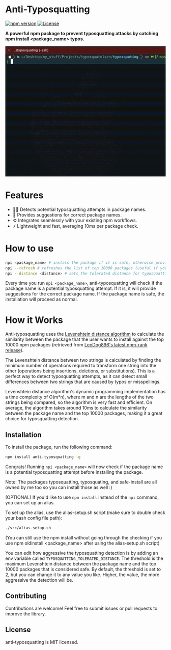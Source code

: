# Anti-Typosquatting

[![npm version](https://img.shields.io/npm/v/anti-typosquatting.svg)](https://www.npmjs.com/package/anti-typosquatting)
[![License](https://img.shields.io/badge/license-MIT-blue.svg)](https://github.com/your-username/anti-typosquatting/blob/main/LICENSE)

**A powerful npm package to prevent typosquatting attacks by catching npm install <package_name> typos.**

![Example](src/examples/typo.gif)

# Features

- 🕵️‍♀️ Detects potential typosquatting attempts in package names.
- 🧪 Provides suggestions for correct package names.
- ⚙️ Integrates seamlessly with your existing npm workflows.
- ⚡️ Lightweight and fast, averaging 10ms per package check.

# How to use
```bash
npi <package_name> # instals the package if it is safe, otherwise provides suggestions for the correct package name
npi --refresh # refreshes the list of top 10000 packages (useful if you want to force-update the list)
npi --distance <distance> # sets the tolerated distance for typosquatting detection (default is 2) # alternatively, you can set your env variable TYPOSQUATTING_TOLERATED_DISTANCE to the desired value
```

Every time you run `npi <package_name>`, anti-typosquatting will check if the package name is a potential typosquatting attempt. If it is, it will provide suggestions for the correct package name. If the package name is safe, the installation will proceed as normal.

# How it Works
Anti-typosquatting uses the [Levenshtein distance algorithm](https://en.wikipedia.org/wiki/Levenshtein_distance) to calculate the similarity between the package that the user wants to install against the top 10000 npm packages (retrieved from [LeoDog896's latest npm-rank release](https://github.com/LeoDog896/npm-rank)).

The Levenshtein distance between two strings is calculated by finding the minimum number of operations required to transform one string into the other (operations being insertions, deletions, or substitutions). This is a perfect way to detect typosquatting attempts, as it can detect small differences between two strings that are caused by typos or misspellings.

Levenshtein distance algorithm's dynamic programming implementation has a time complexity of O(m*n), where m and n are the lengths of the two strings being compared, so the algorithm is very fast and efficient. On average, the algorithm takes around 10ms to calculate the similarity between the package name and the top 10000 packages, making it a great choice for typosquatting detection.


## Installation

To install the package, run the following command:

```bash
npm install anti-typosquatting -g
```

Congrats! Running `npi <package_name>` will now check if the package name is a potential typosquatting attempt before installing the package.

Note: The packages typosquatting, typosquating, and safe-install are all owned by me too so you can install those as well :)

(OPTIONAL)
If you'd like to use `npm install` instead of the `npi` command, you can set up an alias.

To set up the alias, use the alias-setup.sh script (make sure to double check your bash config file path):

```bash
./src/alias-setup.sh
```

(You can still use the npm install without going through the checking if you use npm oldinstall <package_name> after using the alias-setup.sh script)

You can edit how aggressive the typosquatting detection is by adding an env variable called `TYPOSQUATTING_TOLERATED_DISTANCE`. The threshold is the maximum Levenshtein distance between the package name and the top 10000 packages that is considered safe. By default, the threshold is set to 2, but you can change it to any value you like. Higher, the value, the more aggressive the detection will be.


## Contributing
Contributions are welcome! Feel free to submit issues or pull requests to improve the library.

## License
anti-typosquatting is MIT licensed.


